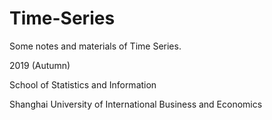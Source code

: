 # Time-Series

Some notes and materials of Time Series.

2019 (Autumn)

School of Statistics and Information

Shanghai University of International Business and Economics
